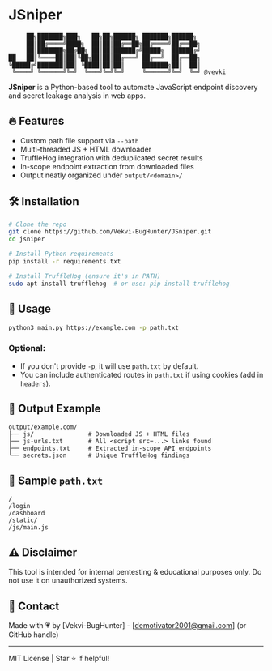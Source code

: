 # JSniper

```
     ██╗███████╗███╗   ██╗██╗██████╗ ███████╗██████╗ 
     ██║██╔════╝████╗  ██║██║██╔══██╗██╔════╝██╔══██╗
     ██║███████╗██╔██╗ ██║██║██████╔╝█████╗  ██████╔╝
██   ██║╚════██║██║╚██╗██║██║██╔═══╝ ██╔══╝  ██╔══██╗
╚█████╔╝███████║██║ ╚████║██║██║     ███████╗██║  ██║
 ╚════╝ ╚══════╝╚═╝  ╚═══╝╚═╝╚═╝     ╚══════╝╚═╝  ╚═╝ @vevki
```

**JSniper** is a Python-based tool to automate JavaScript endpoint discovery and secret leakage analysis in web apps.

## 🔥 Features
- Custom path file support via `--path`
- Multi-threaded JS + HTML downloader
- TruffleHog integration with deduplicated secret results
- In-scope endpoint extraction from downloaded files
- Output neatly organized under `output/<domain>/`

## 🛠️ Installation
```bash
# Clone the repo
git clone https://github.com/Vekvi-BugHunter/JSniper.git
cd jsniper

# Install Python requirements
pip install -r requirements.txt

# Install TruffleHog (ensure it's in PATH)
sudo apt install trufflehog  # or use: pip install trufflehog
```

## 🚀 Usage
```bash
python3 main.py https://example.com -p path.txt
```

### Optional:
- If you don't provide `-p`, it will use `path.txt` by default.
- You can include authenticated routes in `path.txt` if using cookies (add in `headers`).

## 📂 Output Example
```
output/example.com/
├── js/               # Downloaded JS + HTML files
├── js-urls.txt       # All <script src=...> links found
├── endpoints.txt     # Extracted in-scope API endpoints
└── secrets.json      # Unique TruffleHog findings
```

## 🧪 Sample `path.txt`
```
/
/login
/dashboard
/static/
/js/main.js
```

## ⚠️ Disclaimer
This tool is intended for internal pentesting & educational purposes only. Do not use it on unauthorized systems.

## 📧 Contact
Made with 💗 by [Vekvi-BugHunter] - [demotivator2001@gmail.com] (or GitHub handle)

---
MIT License | Star ⭐ if helpful!
